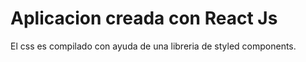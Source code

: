 # Aplicacion creada con React Js

El css es compilado con ayuda de una libreria de styled components.

